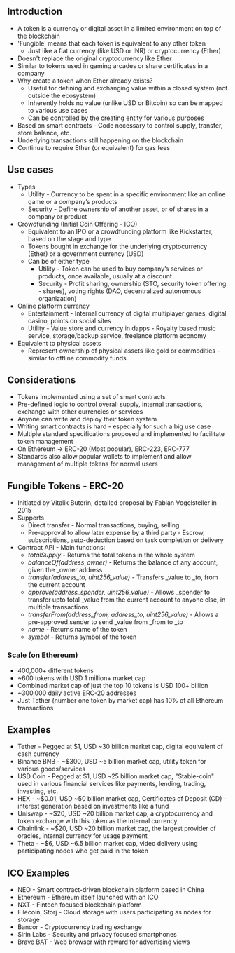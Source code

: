 ## Introduction
* A token is a currency or digital asset in a limited environment on top of the blockchain
* 'Fungible' means that each token is equivalent to any other token
  * Just like a fiat currency (like USD or INR) or cryptocurrency (Ether)
* Doesn't replace the original cryptocurrency like Ether
* Similar to tokens used in gaming arcades or share certificates in a company
* Why create a token when Ether already exists?
  * Useful for defining and exchanging value within a closed system (not outside the ecosystem)
  * Inherently holds no value (unlike USD or Bitcoin) so can be mapped to various use cases
  * Can be controlled by the creating entity for various purposes
* Based on smart contracts - Code necessary to control supply, transfer, store balance, etc.
* Underlying transactions still happening on the blockchain
* Continue to require Ether (or equivalent) for gas fees

## Use cases
* Types
  * Utility - Currency to be spent in a specific environment like an online game or a company’s products 
  * Security - Define ownership of another asset, or of shares in a company or product
* Crowdfunding (Initial Coin Offering - ICO)
  * Equivalent to an IPO or a crowdfunding platform like Kickstarter, based on the stage and type 
  * Tokens bought in exchange for the underlying cryptocurrency (Ether) or a government currency (USD)
  * Can be of either type
    * Utility - Token can be used to buy company’s services or products, once available, usually at a discount 
    * Security - Profit sharing, ownership (STO, security token offering - shares), voting rights (DAO, decentralized autonomous organization)
* Online platform currency 
  * Entertainment - Internal currency of digital multiplayer games, digital casino, points on social sites 
  * Utility - Value store and currency in dapps - Royalty based music service, storage/backup service, freelance platform economy 
* Equivalent to physical assets
  * Represent ownership of physical assets like gold or commodities - similar to offline commodity funds

## Considerations
* Tokens implemented using a set of smart contracts
* Pre-defined logic to control overall supply, internal transactions, exchange with other currencies or services
* Anyone can write and deploy their token system
* Writing smart contracts is hard - especially for such a big use case
* Multiple standard specifications proposed and implemented to facilitate token management
* On Ethereum -> ERC-20 (Most popular), ERC-223, ERC-777
* Standards also allow popular wallets to implement and allow management of multiple tokens for normal users

## Fungible Tokens - ERC-20
* Initiated by Vitalik Buterin, detailed proposal by Fabian Vogelsteller in 2015
* Supports
  * Direct transfer - Normal transactions, buying, selling
  * Pre-approval to allow later expense by a third party - Escrow, subscriptions, auto-deduction based on task completion or delivery
* Contract API - Main functions:
  * _totalSupply_ - Returns the total tokens in the whole system
  * _balanceOf(address_owner)_ - Returns the balance of any account, given the _owner address 
  * _transfer(address_to, uint256_value)_ - Transfers _value to _to, from the current account 
  * _approve(address_spender, uint256_value)_ - Allows _spender to transfer upto total _value from the current account to anyone else, in multiple transactions
  * _transferFrom(address_from, address_to, uint256_value)_ - Allows a pre-approved sender to send _value from _from to _to
  * _name_ - Returns name of the token
  * _symbol_ - Returns symbol of the token

### Scale (on Ethereum)
* 400,000+ different tokens
* ~600 tokens with USD 1 million+ market cap 
* Combined market cap of just the top 10 tokens is USD 100+ billion
* ~300,000 daily active ERC-20 addresses
* Just Tether (number one token by market cap) has 10% of all Ethereum transactions

## Examples
* Tether - Pegged at $1, USD ~30 billion market cap, digital equivalent of cash currency
* Binance BNB - ~$300, USD ~5 billion market cap, utility token for various goods/services
* USD Coin - Pegged at $1, USD ~25 billion market cap, "Stable-coin" used in various financial services like payments, lending, trading, investing, etc.
* HEX - ~$0.01, USD ~50 billion market cap, Certificates of Deposit (CD) - interest generation based on investments like a fund
* Uniswap - ~$20, USD ~20 billion market cap, a cryptocurrency and token exchange with this token as the internal currency
* Chainlink - ~$20, USD ~20 billion market cap, the largest provider of oracles, internal currency for usage payment
* Theta - ~$6, USD ~6.5 billion market cap, video delivery using participating nodes who get paid in the token

## ICO Examples
* NEO - Smart contract-driven blockchain platform based in China
* Ethereum - Ethereum itself launched with an ICO
* NXT - Fintech focused blockchain platform
* Filecoin, Storj - Cloud storage with users participating as nodes for storage
* Bancor - Cryptocurrency trading exchange
* Sirin Labs - Security and privacy focused smartphones
* Brave BAT - Web browser with reward for advertising views